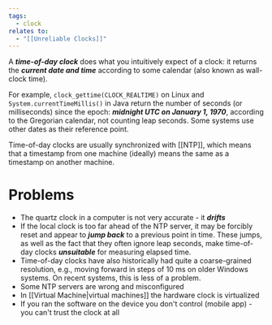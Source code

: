 ```yaml
---
tags:
  - clock
relates to:
  - "[[Unreliable Clocks]]"
---
```

A ***time-of-day clock*** does what you intuitively expect of a clock: it returns the ***current date and time*** according to some calendar (also known as wall-clock time). 

For example, `clock_gettime(CLOCK_REALTIME)` on Linux and `System.currentTimeMillis()` in Java return the number of seconds (or milliseconds) since the epoch: ***midnight UTC on January 1, 1970***, according to the Gregorian calendar, not counting leap seconds. Some systems use other dates as their reference point.

Time-of-day clocks are usually synchronized with [[NTP]], which means that a timestamp from one machine (ideally) means the same as a timestamp on another machine.

# Problems
- The quartz clock in a computer is not very accurate - it ***drifts*** 
- If the local clock is too far ahead of the NTP server, it may be forcibly reset and appear to ***jump back*** to a previous point in time. These jumps, as well as the fact that they often ignore leap seconds, make time-of-day clocks ***unsuitable*** for measuring elapsed time.
- Time-of-day clocks have also historically had quite a coarse-grained resolution, e.g., moving forward in steps of 10 ms on older Windows systems. On recent systems, this is less of a problem.
- Some NTP servers are wrong and misconfigured
- In [[Virtual Machine|virtual machines]] the hardware clock is virtualized
- If you ran the software on the device you don't control (mobile app) - you can't trust the clock at all